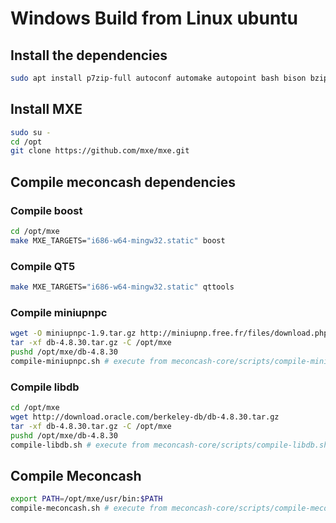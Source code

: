 # Windows Build from Linux ubuntu

## Install the dependencies

```bash
sudo apt install p7zip-full autoconf automake autopoint bash bison bzip2 cmake flex gettext git g++ gperf intltool libffi-dev libtool libltdl-dev libssl-dev libxml-parser-perl make openssl patch perl pkg-config python ruby scons sed unzip wget xz-utils g++-multilib libc6-dev-i386
```

## Install MXE

```bash
sudo su -
cd /opt
git clone https://github.com/mxe/mxe.git
```

## Compile meconcash dependencies

### Compile boost

```bash
cd /opt/mxe
make MXE_TARGETS="i686-w64-mingw32.static" boost
```

### Compile QT5

```bash
make MXE_TARGETS="i686-w64-mingw32.static" qttools
```

### Compile miniupnpc

```bash
wget -O miniupnpc-1.9.tar.gz http://miniupnp.free.fr/files/download.php?file=miniupnpc-1.9.tar.gz
tar -xf db-4.8.30.tar.gz -C /opt/mxe
pushd /opt/mxe/db-4.8.30
compile-miniupnpc.sh # execute from meconcash-core/scripts/compile-miniupnpc.sh
```

### Compile libdb

```bash
cd /opt/mxe
wget http://download.oracle.com/berkeley-db/db-4.8.30.tar.gz
tar -xf db-4.8.30.tar.gz -C /opt/mxe
pushd /opt/mxe/db-4.8.30
compile-libdb.sh # execute from meconcash-core/scripts/compile-libdb.sh
```

## Compile Meconcash

```bash
export PATH=/opt/mxe/usr/bin:$PATH
compile-meconcash.sh # execute from meconcash-core/scripts/compile-meconcash.sh
```
